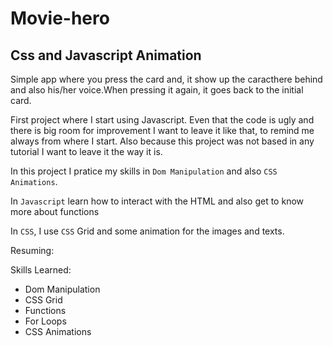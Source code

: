 # Movie-hero

## Css and Javascript Animation

Simple app where you press the card and, it show up the caracthere behind and also his/her voice.When pressing it again, it goes back to the initial card.

First project where I start using Javascript. 
Even that the code is ugly and there is big room for improvement I want to leave it like that, to remind me always from where I start. Also because this project was not based in any tutorial I want to leave it the way it is.


In this project I pratice my skills in `Dom Manipulation` and also `CSS Animations`.



In `Javascript` learn how to interact with the HTML and also get to know more about functions

In `CSS`, I use  `CSS` Grid and some animation for the images and texts.

Resuming:
<p>Skills Learned:</p>

<ul>
    <li>Dom Manipulation</li>
    <li>CSS Grid</li>
    <li>Functions</li>
    <li>For Loops</li>
    <li>CSS Animations</li>
</ul>
